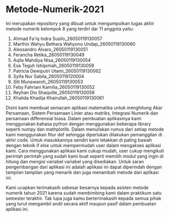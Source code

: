 # Metode-Numerik-2021

Ini merupakan repository yang dibuat untuk mengumpulkan tugas akhir metode numerik kelompok 8 yang terdiri dar 11 anggota yaitu:
1. Ahmad Fa'iq Indra Susilo_26050119130057
2. Marthin Wahyu Bethara Wahyono Undap_26050119130060
3. Alessandro Alvaro_26050119130051
4. Ferancha Retika_26050119130049
5. Aqila Mahdiya Nisa_26050119130054
6. Esa Teguh Istiqomah_26050119130059
7. Patricia Dewiputri Utami_26050119130062
8. Syifa Nur Sabila_26050119120004
9. Siti Munawaroh_26050119130053
10. Feby Fahriani Kamilia_26050119130052
11. Reyhan Dio Shaquille_26050119130058
12. Khalida Khadija Khairullah_26050119130061

Disini kami membuat semacam aplikasi matematika untuk menghitung Akar Persamaan, Sistem Persamaan Linier atau matriks, Integrasi Numerik dan persamaan differensial biasa. Dalam pembuatan aplikasinya kami menggunakan bahasa python dengan menggunakan beberapa library seperti numpy dan mathplotlib. Dalam menuliskan rumus dari setiap metode kami menggunakan fitur def sehingga diperlukan dilakukan pemanggilan di akhir code. Untuk masukkannya sendiri kami letakkan di paling bawah dengan teknik if else untuk mempermudah user dalam mengakses aplikasi kami. Cara menggunakan aplikasi kami cukup mudah, user cukup mengikuti perintah perintah yang sudah kami buat seperti memilih modul yang ingin di hitung dan mengisi variabel variabel yang disediakan. Untuk saran pengembangan dari aplikasi ini adalah aplikasi ini dapat diperindah dengan tampilan tampilan yang menarik dan juga menambah metode dari aplikasi ini. 

Kami ucapkan terimakasih sebesar besarnya kepada asisten metode numerik tahun 2021 karena sudah membimbing kami dalam praktikum satu semester terakhir. Tak lupa juga kamu berterimakasih kepada semua pihak yang turut mengambil andil secara aktif maupun pasif dalam pembuatan aplikasi ini.
